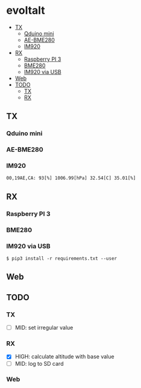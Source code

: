 evoltalt
====

<!-- TOC depthFrom:2 depthTo:6 withLinks:1 updateOnSave:1 orderedList:0 -->

- [TX](#tx)
	- [Qduino mini](#qduino-mini)
	- [AE-BME280](#ae-bme280)
	- [IM920](#im920)
- [RX](#rx)
	- [Raspberry PI 3](#raspberry-pi-3)
	- [BME280](#bme280)
	- [IM920 via USB](#im920-via-usb)
- [Web](#web)
- [TODO](#todo)
	- [TX](#tx)
	- [RX](#rx)

<!-- /TOC -->

## TX
### Qduino mini
### AE-BME280
### IM920
`00,19AE,CA: 93[%] 1006.99[hPa] 32.54[C] 35.01[%]`

## RX
### Raspberry PI 3
### BME280
### IM920 via USB

`$ pip3 install -r requirements.txt --user`

## Web


## TODO
### TX
- [ ] MID: set irregular value

### RX
- [x] HIGH: calculate altitude with base value
- [ ] MID: log to SD card

### Web
